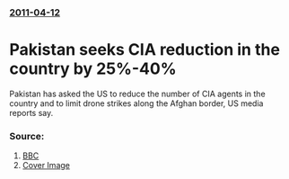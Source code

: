### [2011-04-12](/news/2011/04/12/index.md)

# Pakistan seeks CIA reduction in the country by 25%-40% 

Pakistan has asked the US to reduce the number of CIA agents in the country and to limit drone strikes along the Afghan border, US media reports say.


### Source:

1. [BBC](http://www.bbc.co.uk/news/world-south-asia-13046012)
1. [Cover Image](http://www.bbc.co.uk/news/special/2015/newsspec_10857/bbc_news_logo.png?cb=1)
